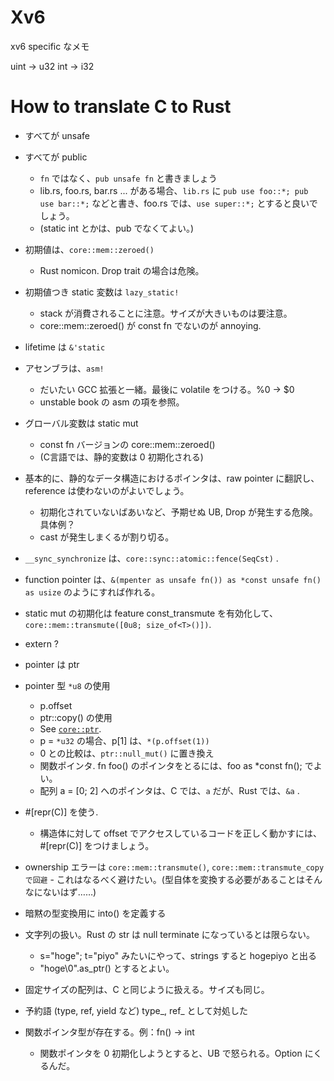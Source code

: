 # Xv6

xv6 specific なメモ

uint -> u32
int  -> i32

# How to translate C to Rust


- すべてが unsafe
- すべてが public
  - `fn` ではなく、`pub unsafe fn` と書きましょう
  - lib.rs, foo.rs, bar.rs ... がある場合、`lib.rs` に `pub use foo::*; pub use bar::*;` などと書き、foo.rs では、`use super::*;` とすると良いでしょう。
  - (static int とかは、pub でなくてよい。)
- 初期値は、`core::mem::zeroed()`
  - Rust nomicon. Drop trait の場合は危険。
- 初期値つき static 変数は `lazy_static!`
  - stack が消費されることに注意。サイズが大きいものは要注意。
  - core::mem::zeroed() が const fn でないのが annoying.
- lifetime は `&'static`
- アセンブラは、`asm!`
  - だいたい GCC 拡張と一緒。最後に volatile をつける。%0 -> $0
  - unstable book の asm の項を参照。
- グローバル変数は static mut
  - const fn バージョンの core::mem::zeroed()
  - (C言語では、静的変数は 0 初期化される)
- 基本的に、静的なデータ構造におけるポインタは、raw pointer に翻訳し、reference は使わないのがよいでしょう。
  - 初期化されていないばあいなど、予期せぬ UB, Drop が発生する危険。具体例？
  - cast が発生しまくるが割り切る。

- `__sync_synchronize` は、`core::sync::atomic::fence(SeqCst)` .

- function pointer は、`&(mpenter as unsafe fn()) as *const unsafe fn() as usize` のようにすれば作れる。

- static mut の初期化は feature const_transmute を有効化して、`core::mem::transmute([0u8; size_of<T>()])`.

- extern ?




- pointer は ptr
- pointer 型 `*u8` の使用
  - p.offset
  - ptr::copy() の使用
  - See [`core::ptr`].
  - p = `*u32` の場合、p[1] は、`*(p.offset(1))`
  - 0 との比較は、`ptr::null_mut()` に置き換え
  - 関数ポインタ. fn foo() のポインタをとるには、foo as *const fn();  でよい。
  - 配列 a = [0; 2] へのポインタは、C では、`a` だが、Rust では、`&a` .

- #[repr(C)] を使う.
  - 構造体に対して offset でアクセスしているコードを正しく動かすには、#[repr(C)] をつけましょう。

[`core::ptr`]: https://doc.rust-lang.org/core/ptr/index.html

- ownership エラーは `core::mem::transmute()`, `core::mem::transmute_copy で回避` - これはなるべく避けたい。(型自体を変換する必要があることはそんなにないはず……)

- 暗黙の型変換用に into() を定義する

- 文字列の扱い。Rust の str は null terminate になっているとは限らない。
    - s="hoge"; t="piyo" みたいにやって、strings すると hogepiyo と出る
    - "hoge\0".as_ptr() とするとよい。
- 固定サイズの配列は、C と同じように扱える。サイズも同じ。
- 予約語 (type, ref, yield など) type_, ref_ として対処した
- 関数ポインタ型が存在する。例：fn() -> int
    - 関数ポインタを 0 初期化しようとすると、UB で怒られる。Option にくるんだ。
